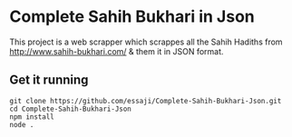 # Complete Sahih Bukhari in Json

This project is a web scrapper which scrappes all the Sahih Hadiths from http://www.sahih-bukhari.com/ & them it in JSON format.

## Get it running

```
git clone https://github.com/essaji/Complete-Sahih-Bukhari-Json.git
cd Complete-Sahih-Bukhari-Json
npm install
node .
```
